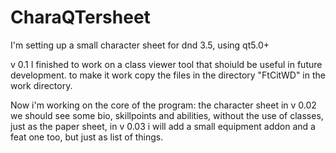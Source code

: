 CharaQTersheet
==============

I'm setting up a small character sheet for dnd 3.5, using qt5.0+

v 0.1 I finished to work on a class viewer tool that shoiuld be useful in future development. to make it work copy the files in the directory "FtCitWD" in the work directory.

Now i'm working on the core of the program: the character sheet in v 0.02 we should see some bio, skillpoints and abilities, without the use of classes, just as the paper sheet, in v 0.03 i will add a small equipment addon and a feat one too, but just as list of things.
